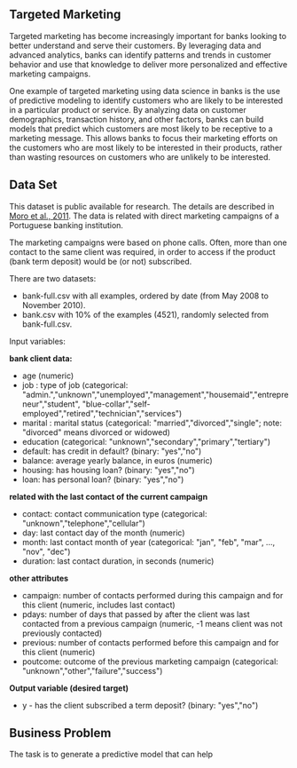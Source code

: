 ## Targeted Marketing

Targeted marketing has become increasingly important for banks looking to better understand and serve their customers. By leveraging data and advanced analytics, banks can identify patterns and trends in customer behavior and use that knowledge to deliver more personalized and effective marketing campaigns.

One example of targeted marketing using data science in banks is the use of predictive modeling to identify customers who are likely to be interested in a particular product or service. By analyzing data on customer demographics, transaction history, and other factors, banks can build models that predict which customers are most likely to be receptive to a marketing message. This allows banks to focus their marketing efforts on the customers who are most likely to be interested in their products, rather than wasting resources on customers who are unlikely to be interested.

## Data Set

This dataset is public available for research. The details are described in [Moro et al., 2011](http://hdl.handle.net/1822/14838). The data is related with direct marketing campaigns of a Portuguese banking institution. 

The marketing campaigns were based on phone calls. Often, more than one contact to the same client was required, in order to access if the product (bank term deposit) would be (or not) subscribed. 

There are two datasets: 
   
- bank-full.csv with all examples, ordered by date (from May 2008 to November 2010).
- bank.csv with 10% of the examples (4521), randomly selected from bank-full.csv.

Input variables:

**bank client data:**
- age (numeric)
- job : type of job (categorical: "admin.","unknown","unemployed","management","housemaid","entrepreneur","student",
                                       "blue-collar","self-employed","retired","technician","services") 
- marital : marital status (categorical: "married","divorced","single"; note: "divorced" means divorced or widowed)
- education (categorical: "unknown","secondary","primary","tertiary")
- default: has credit in default? (binary: "yes","no")
- balance: average yearly balance, in euros (numeric) 
- housing: has housing loan? (binary: "yes","no")
- loan: has personal loan? (binary: "yes","no")

**related with the last contact of the current campaign**
- contact: contact communication type (categorical: "unknown","telephone","cellular") 
- day: last contact day of the month (numeric)
- month: last contact month of year (categorical: "jan", "feb", "mar", ..., "nov", "dec")
- duration: last contact duration, in seconds (numeric)

**other attributes**
- campaign: number of contacts performed during this campaign and for this client (numeric, includes last contact)
- pdays: number of days that passed by after the client was last contacted from a previous campaign (numeric, -1 means client was not previously contacted)
- previous: number of contacts performed before this campaign and for this client (numeric)
- poutcome: outcome of the previous marketing campaign (categorical: "unknown","other","failure","success")
  
**Output variable (desired target)**
- y - has the client subscribed a term deposit? (binary: "yes","no")

## Business Problem

The task is to generate a predictive model that can help